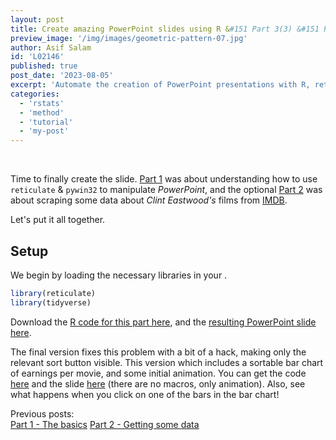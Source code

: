 ```yaml
---
layout: post
title: Create amazing PowerPoint slides using R &#151 Part 3(3) &#151 Putting it together
preview_image: '/img/images/geometric-pattern-07.jpg'
author: Asif Salam
id: 'L02146'
published: true
post_date: '2023-08-05'
excerpt: 'Automate the creation of PowerPoint presentations with R, reticulate, python and pywin32. This post, the first of three, introduces the basics.'
categories:
  - 'rstats'
  - 'method'
  - 'tutorial'
  - 'my-post'
---
```


<script>
  import ShowImage from "$lib/components/show-image.svelte"

</script>

<br/>

Time to finally create the slide. [Part 1][1] was about understanding how to use `reticulate` & `pywin32` to manipulate _PowerPoint_, and the optional [Part 2][2] was about scraping some data about _Clint Eastwood's_ films from [IMDB][14].

Let's put it all together.

## Setup

We begin by loading the necessary libraries in your .

```r
library(reticulate)
library(tidyverse)
```

Download the [R code for this part here][11], and the [resulting PowerPoint slide here][5].

The final version fixes this problem with a bit of a hack, making only the relevant sort button visible. This version which includes a sortable bar chart of earnings per movie, and some initial animation. You can get the code [here][8] and the slide [here][9] (there are no macros, only animation). Also, see what happens when you click on one of the bars in the bar chart!

Previous posts:<br>
[Part 1 - The basics][1]
[Part 2 - Getting some data][2]

[1]: /blog/2023-08-05-r-and-powerpoint-part-1/ 'R and PowerPoint - P1 - The Basics'
[2]: /blog/2023-08-30-r-and-powerpoint-part-2 'R and PowerPoint - P2 - Scraping Data'
[3]: https://github.com/asifsalam/r_and_powerpoint 'R and PowerPoint - Github'
[4]: https://raw.githubusercontent.com/asifsalam/r_and_powerpoint/main/output/P1-Basics.pptx 'P1-Basics.pptx'
[5]: https://raw.githubusercontent.com/asifsalam/r_and_powerpoint/main/output/P3-A-Basic-Slide-Step-by-Step.pptx 'P3-A-Basic-Slide-Step-by-Step.pptx'
[6]: https://raw.githubusercontent.com/asifsalam/r_and_powerpoint/main/output/P3-B-Complete-Slide.pptx 'P3-B-Complete-Slide.pptx'
[7]: https://learn.microsoft.com/en-us/office/vba/api/powerpoint.slide 'Slide Object'
[8]: https://msdn.microsoft.com/EN-US/library/office/ff744153(v=office.15).aspx 'Property enumerations'
[9]: https://raw.githubusercontent.com/asifsalam/r_and_powerpoint/main/P1-The-Basics.R 'Part 1 - The Basics'
[10]: https://raw.githubusercontent.com/asifsalam/r_and_powerpoint/main/P2-Scraping-Data.R 'Part 2 - Scraping Data'
[11]: https://raw.githubusercontent.com/asifsalam/r_and_powerpoint/main/P3-A-Basic-Slide-Step-By-Step.R 'Part 3A - Basic Slide - Step by Step'
[12]: https://raw.githubusercontent.com/asifsalam/r_and_powerpoint/main/P3-B-Complete-Slide.R 'Part 3B - Complete Slide'
[13]: https://doi.org/10.1109/VL.1996.545307 'The eyes have it, by Ben Schneiderman'
[14]: http://www.imdb.org/ 'IMDB'
[15]: http://www.imdb.com/name/nm0000142/ 'Clint Eastwood'
[16]: https://www.tidyverse.org/ 'tidyverse'
[17]: https://rvest.tidyverse.org/ 'rvest'
[18]: https://stringr.tidyverse.org/ 'stringr'
[19]: https://dplyr.tidyverse.org/ 'dplyr'
[20]: http://xxx 'R code for the bar chart'
